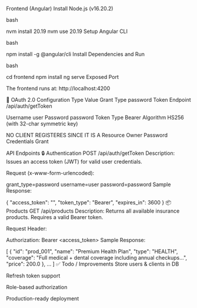 Frontend (Angular)
Install Node.js (v16.20.2)

bash


nvm install 20.19
nvm use 20.19
Setup Angular CLI

bash


npm install -g @angular/cli
Install Dependencies and Run

bash


cd frontend
npm install
ng serve
Exposed Port

The frontend runs at: http://localhost:4200

🔐 OAuth 2.0 Configuration
Type	Value
Grant Type	password
Token Endpoint	/api/auth/getToken

Username	user
Password	password
Token Type	Bearer
Algorithm	HS256 (with 32-char symmetric key)

NO CLIENT REGISTERES SINCE IT IS A Resource Owner Password Credentials Grant

 API Endpoints
🔒 Authentication
POST /api/auth/getToken
Description: Issues an access token (JWT) for valid user credentials.

Request (x-www-form-urlencoded):



grant_type=password
username=user
password=password
Sample Response:


{
  "access_token": "<JWT>",
  "token_type": "Bearer",
  "expires_in": 3600
}
📦 Products
GET /api/products
Description: Returns all available insurance products. Requires a valid Bearer token.

Request Header:

Authorization: Bearer <access_token>
Sample Response:



[
  {
    "id": "prod_001",
    "name": "Premium Health Plan",
    "type": "HEALTH",
    "coverage": "Full medical + dental coverage including annual checkups...",
    "price": 200.0
  },
  ...
]
✅ Todo / Improvements
Store users & clients in DB

Refresh token support

Role-based authorization

Production-ready deployment
